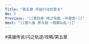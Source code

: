 ```yaml
---
Title: "第五章 开始行动的意志"
No: 5
Previous: "[[第四章 绯之帝都 ~仲夏祭~]]"
Next: "[[第六章 黑与银 ~钢都动乱~]]"
---
```


#英雄传说/闪之轨迹/攻略/第五章